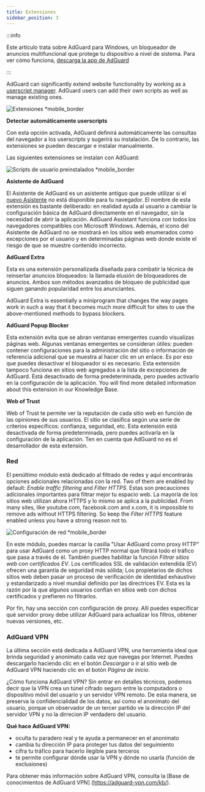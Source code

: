 ```yaml
---
title: Extensiones
sidebar_position: 3
---
```


:::info

Este artículo trata sobre AdGuard para Windows, un bloqueador de anuncios multifuncional que protege tu dispositivo a nivel de sistema. Para ver cómo funciona, [descarga la app de AdGuard](https://agrd.io/download-kb-adblock)

:::

AdGuard can significantly extend website functionality by working as a [userscript manager](/general/extensions.md). AdGuard users can add their own scripts as well as manage existing ones.

![Extensiones \*mobile\_border](https://cdn.adtidy.org/content/kb/ad_blocker/windows/overview/userscripts.png)

**Detectar automáticamente userscripts**

Con esta opción activada, AdGuard definirá automáticamente las consultas del navegador a los userscripts y sugerirá su instalación. De lo contrario, las extensiones se pueden descargar e instalar manualmente.

Las siguientes extensiones se instalan con AdGuard:

![Scripts de usuario preinstalados \*mobile\_border](https://cdn.adtidy.org/content/kb/ad_blocker/windows/overview/preinstalled-userscripts.png)

**Asistente de AdGuard**

El Asistente de AdGuard es un asistente antiguo que puede utilizar si el [nuevo Asistente](/adguard-for-windows/browser-assistant.md) no está disponible para tu navegador. El nombre de esta extensión es bastante deliberado: en realidad ayuda al usuario a cambiar la configuración básica de AdGuard directamente en el navegador, sin la necesidad de abrir la aplicación. AdGuard Assistant funciona con todos los navegadores compatibles con Microsoft Windows. Además, el icono del Asistente de AdGuard no se mostrará en los sitios web enumerados como excepciones por el usuario y en determinadas páginas web donde existe el riesgo de que se muestre contenido incorrecto.

**AdGuard Extra**

Esta es una extensión personalizada diseñada para combatir la técnica de reinsertar anuncios bloqueados: la llamada elusión de bloqueadores de anuncios. Ambos son métodos avanzados de bloqueo de publicidad que siguen ganando popularidad entre los anunciantes.

AdGuard Extra is essentially a miniprogram that changes the way pages work in such a way that it becomes much more difficult for sites to use the above-mentioned methods to bypass blockers.

**AdGuard Popup Blocker**

Esta extensión evita que se abran ventanas emergentes cuando visualizas páginas web. Algunas ventanas emergentes se consideran útiles: pueden contener configuraciones para la administración del sitio o información de referencia adicional que se muestra al hacer clic en un enlace. Es por eso que puedes desactivar el bloqueador si es necesario. Esta extensión tampoco funciona en sitios web agregados a la lista de excepciones de AdGuard. Está desactivado de forma predeterminada, pero puedes activarlo en la configuración de la aplicación. You will find more detailed information about this extension in our Knowledge Base.

**Web of Trust**

Web of Trust te permite ver la reputación de cada sitio web en función de las opiniones de sus usuarios. El sitio se clasifica según una serie de criterios específicos: confianza, seguridad, etc. Esta extensión está desactivada de forma predeterminada, pero puedes activarla en la configuración de la aplicación. Ten en cuenta que AdGuard no es el desarrollador de esta extensión.

### Red

El penúltimo módulo está dedicado al filtrado de redes y aquí encontrarás opciones adicionales relacionadas con la red. Two of them are enabled by default: _Enable traffic filtering_ and _Filter HTTPS_. Estas son precauciones adicionales importantes para filtrar mejor tu espacio web. La mayoría de los sitios web utilizan ahora HTTPS y lo mismo se aplica a la publicidad. From many sites, like youtube.com, facebook.com and x.com, it is impossible to remove ads without HTTPS filtering. So keep the _Filter HTTPS_ feature enabled unless you have a strong reason not to.

![Configuración de red \*mobile\_border](https://cdn.adtidy.org/content/kb/ad_blocker/windows/overview/network-settings.png)

En este módulo, puedes marcar la casilla "Usar AdGuard como proxy HTTP" para usar AdGuard como un proxy HTTP normal que filtrará todo el tráfico que pasa a través de él. También puedes habilitar la función _Filtrar sitios web con certificados EV_. Los certificados SSL de validación extendida (EV) ofrecen una garantía de seguridad más sólida; Los propietarios de dichos sitios web deben pasar un proceso de verificación de identidad exhaustivo y estandarizado a nivel mundial definido por las directrices EV. Esta es la razón por la que algunos usuarios confían en sitios web con dichos certificados y prefieren no filtrarlos.

Por fin, hay una sección con configuración de proxy. Allí puedes especificar qué servidor proxy debe utilizar AdGuard para actualizar los filtros, obtener nuevas versiones, etc.

### AdGuard VPN

La última sección está dedicada a AdGuard VPN, una herramienta ideal que brinda seguridad y anonimato cada vez que navegas por Internet. Puedes descargarlo haciendo clic en el botón _Descargar_ o ir al sitio web de AdGuard VPN haciendo clic en el botón _Página de inicio_.

¿Cómo funciona AdGuard VPN? Sin entrar en detalles técnicos, podemos decir que la VPN crea un túnel cifrado seguro entre la computadora o dispositivo móvil del usuario y un servidor VPN remoto. De esta manera, se preserva la confidencialidad de los datos, así como el anonimato del usuario, porque un observador de un tercer partido ve la dirección IP del servidor VPN y no la dirrecion IP verdadero del usuario.

**Qué hace AdGuard VPN:**

- oculta tu paradero real y te ayuda a permanecer en el anonimato
- cambia tu dirección IP para proteger tus datos del seguimiento
- cifra tu tráfico para hacerlo ilegible para terceros
- te permite configurar dónde usar la VPN y dónde no usarla (función de exclusiones)

Para obtener más información sobre AdGuard VPN, consulta la [Base de conocimientos de AdGuard VPN] (https://adguard-vpn.com/kb/).
